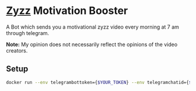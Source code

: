 # [Zyzz](https://youtu.be/yDqk6KJVyP8) Motivation Booster

A Bot which sends you a motivational zyzz video every morning at 7 am through telegram.

**Note:** My opinion does not necessarily reflect the opinions of the video creators.

## Setup
```bash
docker run --env telegrambottoken={$YOUR_TOKEN} --env telegramchatid={$YOUR_CHAT_ID} -d --restart unless-stopped --name zyzz_motivation_booster ghcr.io/binozo/zyzz-motivation-booster:latest
```